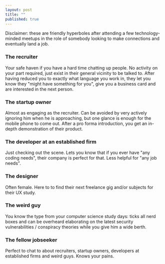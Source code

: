 ```yaml
---
layout: post
title: ""
published: true
---
```


Disclaimer: these are friendly hyperboles after attending a few technology-minded meetups in the role of somebody looking to make connections and eventually land a job.

### The recruiter

Your safe haven if you have a hard time chatting up people. <!---more--->No activity on your part required, just exist in their general vicinity to be talked to. After having reduced you to exactly what language you work in, they let you know they "might have something for you", give you a business card and are interested in the next person.

### The startup owner

Almost as engaging as the recruiter. Can be avoided by very actively ignoring him when he is approaching, but one glance is enough for the mobile phone to come out. After a pro forma introduction, you get an in-depth demonstration of their product.

### The developer at an established firm

Just checking out the scene. Lets you know that if you ever have "any coding needs", their company is perfect for that. Less helpful for "any job needs".

### The designer

Often female. Here to to find their next freelance gig and/or subjects for their UX study.

### The weird guy

You know the type from your computer science study days: ticks all nerd boxes and can be overheard elaborating on the latest security vulnerabilities / conspiracy theories while you give him a wide berth.

### The fellow jobseeker

Perfect to chat to about recruiters, startup owners, developers at established firms and weird guys. Knows your pains.
